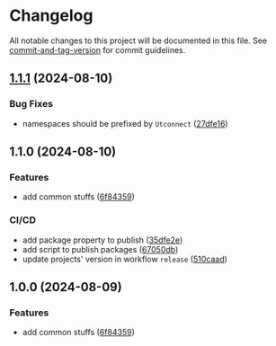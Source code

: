 # Changelog

All notable changes to this project will be documented in this file. See [commit-and-tag-version](https://github.com/absolute-version/commit-and-tag-version) for commit guidelines.

## [1.1.1](https://github.com/Utconnect/common-dotnet/compare/v1.1.0...v1.1.1) (2024-08-10)


### Bug Fixes

* namespaces should be prefixed by `Utconnect` ([27dfe16](https://github.com/Utconnect/common-dotnet/commit/27dfe16c05d4d8dc1f18e7e555e055143ddc40f7))

## 1.1.0 (2024-08-10)


### Features

* add common stuffs ([6f84359](https://github.com/Utconnect/common-dotnet/commit/6f8435913c132dc320174d3ee66594c81b31eba9))


### CI/CD

* add package property to publish ([35dfe2e](https://github.com/Utconnect/common-dotnet/commit/35dfe2e4163987aa7e73b8508a2b468d33262b96))
* add script to publish packages ([67050db](https://github.com/Utconnect/common-dotnet/commit/67050dbb44b9db28970576bf90ab73082b89d8a6))
* update projects' version in workflow `release` ([510caad](https://github.com/Utconnect/common-dotnet/commit/510caad1f182a1d47a44ca28cd7fe44e3c16fa58))

## 1.0.0 (2024-08-09)


### Features

* add common stuffs ([6f84359](https://github.com/spicy-tomato/common-dotnet/commit/6f8435913c132dc320174d3ee66594c81b31eba9))
